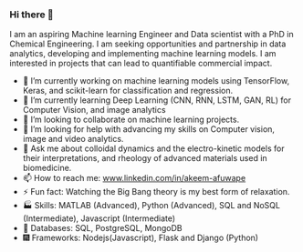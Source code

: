 ### Hi there 👋

I am an aspiring Machine learning Engineer and Data scientist with a PhD in Chemical Engineering. I am seeking opportunities and partnership in data analytics, developing and implementing machine learning models. I am interested in projects that can lead to quantifiable commercial impact.

- 🔭 I’m currently working on machine learning models using TensorFlow, Keras, and scikit-learn for classification and regression.
- 🌱 I’m currently learning Deep Learning (CNN, RNN, LSTM, GAN, RL) for Computer Vision, and image analytics
- 👯 I’m looking to collaborate on machine learning projects.
- 🤔 I’m looking for help with advancing my skills on Computer vision, image and video analytics.
- 💬 Ask me about colloidal dynamics and the electro-kinetic  models for their interpretations, and rheology of advanced materials used in biomedicine.
- 📫 How to reach me: www.linkedin.com/in/akeem-afuwape
- ⚡ Fun fact: Watching the Big Bang theory is my best form of relaxation.
- 🏭 Skills: MATLAB (Advanced), Python (Advanced), SQL and NoSQL (Intermediate), Javascript (Intermediate)
- 🌌 Databases: SQL, PostgreSQL, MongoDB
- 🎆 Frameworks: Nodejs(Javascript), Flask and Django (Python)



<!--
**Arkymluthor/Arkymluthor** is a ✨ _special_ ✨ repository because its `README.md` (this file) appears on your GitHub profile.

